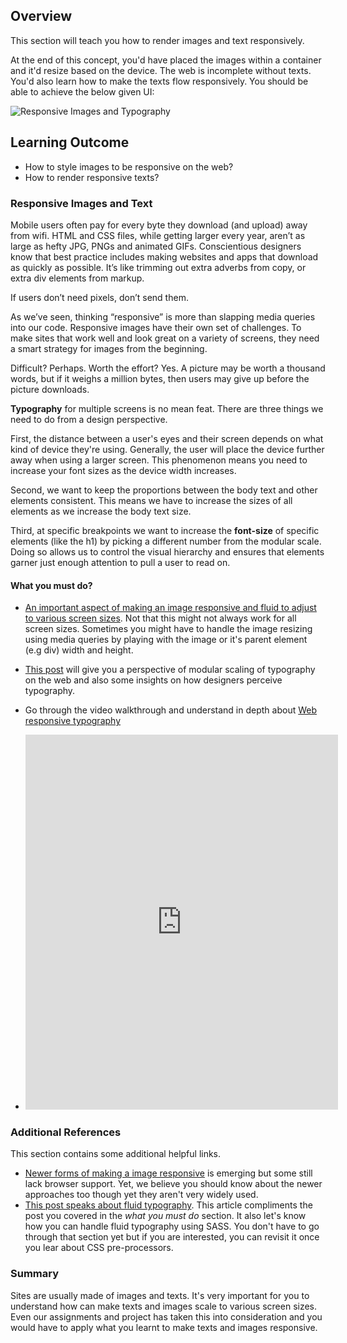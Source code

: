 ## Overview

This section will teach you how to render images and text responsively.

At the end of this concept, you'd have placed the images within a container and it'd resize based on the device. The web is incomplete without texts. You'd also learn how to make the texts flow responsively. You should be able to achieve the below given UI:

![Responsive Images and Typography](https://github.com/greyatom-school/the-minerva-project/raw/master/FEWD/sprint_2/1.Basics_of_rwd/images/res_images.png)

## Learning Outcome

- How to style images to be responsive on the web?
- How to render responsive texts?

### Responsive Images and Text

Mobile users often pay for every byte they download (and upload) away from wifi. HTML and CSS files, while getting larger every year, aren’t as large as hefty JPG, PNGs and animated GIFs. Conscientious designers know that best practice includes making websites and apps that download as quickly as possible. It’s like trimming out extra adverbs from copy, or extra div elements from markup.

If users don’t need pixels, don’t send them.

As we’ve seen, thinking “responsive” is more than slapping media queries into our code. Responsive images have their own set of challenges. To make sites that work well and look great on a variety of screens, they need a smart strategy for images from the beginning.

Difficult? Perhaps. Worth the effort? Yes. A picture may be worth a thousand words, but if it weighs a million bytes, then users may give up before the picture downloads.

**Typography** for multiple screens is no mean feat. There are three things we need to do from a design perspective.

First, the distance between a user's eyes and their screen depends on what kind of device they're using. Generally, the user will place the device further away when using a larger screen. This phenomenon means you need to increase your font sizes as the device width increases.

Second, we want to keep the proportions between the body text and other elements consistent. This means we have to increase the sizes of all elements as we increase the body text size.

Third, at specific breakpoints we want to increase the **font-size** of specific elements (like the h1) by picking a different number from the modular scale. Doing so allows us to control the visual hierarchy and ensures that elements garner just enough attention to pull a user to read on.

#### What you must do?

- [An important aspect of making an image responsive and fluid to adjust to various screen sizes](https://www.w3schools.com/howto/howto_css_image_responsive.asp). Not that this might not always work for all screen sizes. Sometimes you might have to handle the image resizing using media queries by playing with the image or it's parent element (e.g div) width and height.
- [This post](https://www.codementor.io/ricardozea/100-responsive-typography-system-using-a-modular-scale-s5rhft58g) will give you a perspective of modular scaling of typography on the web and also some insights on how designers perceive typography.

- Go through the video walkthrough and understand in depth about [Web responsive typography](https://www.youtube.com/watch?v=rm7HJZyPbqE)

-  <iframe width="500" height="600" src="https://www.youtube.com/embed/rm7HJZyPbqE" frameborder="0" allow="accelerometer; autoplay; encrypted-media; gyroscope; picture-in-picture" allowfullscreen></iframe>

### Additional References

This section contains some additional helpful links.

- [Newer forms of making a image responsive](https://css-tricks.com/responsive-images-css/) is emerging but some still lack browser support. Yet, we believe you should know about the newer approaches too though yet they aren't very widely used.
- [This post speaks about fluid typography](https://css-tricks.com/snippets/css/fluid-typography/). This article compliments the post you covered in the _what you must do_ section. It also let's know how you can handle fluid typography using SASS. You don't have to go through that section yet but if you are interested, you can revisit it once you lear about CSS pre-processors.

### Summary

Sites are usually made of images and texts. It's very important for you to understand how can make texts and images scale to various screen sizes. Even our assignments and project has taken this into consideration and you would have to apply what you learnt to make texts and images responsive.

